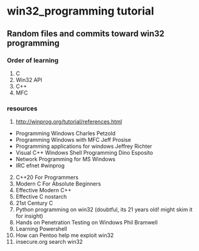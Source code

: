 # win32_programming tutorial
## Random files and commits toward win32 programming

### Order of learning
1. C
2. Win32 API
3. C++
4. MFC

### resources
1. http://winprog.org/tutorial/references.html
  - Programming Windows                     Charles Petzold
  - Programming Windows with MFC            Jeff Prosise
  - Programming applications for windows    Jeffrey Richter
  - Visual C++ Windows Shell Programming    Dino Esposito
  - Network Programming for MS Windows
  - IRC efnet #winprog
  
2. C++20 For Programmers
3. Modern C For Absolute Beginners
4. Effective Modern C++
5. Effective C nostarch
6. 21st Century C
7. Python programming on win32 (doubtful, its 21 years old! might skim it for insight)
8. Hands on Penetration Testing on Windows  Phil Bramwell
9. Learning Powershell
10. How can Pentoo help me exploit win32
11. insecure.org search win32

